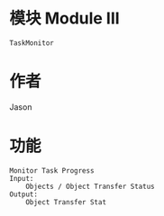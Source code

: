 # 模块  Module III 
    TaskMonitor

# 作者
  Jason

# 功能
    Monitor Task Progress
    Input:
        Objects / Object Transfer Status
    Output:
        Object Transfer Stat
        


